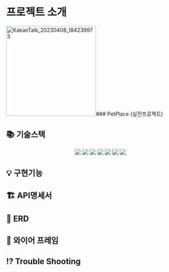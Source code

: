 # 프로젝트 소개
<img width="240" alt="KakaoTalk_20230408_184239973" src="https://user-images.githubusercontent.com/107843779/232654475-7c25c85b-8b9f-4319-bf50-4a2182afb3d8.png">### PetPlace (실전프로젝트)




## 📚 기술스택
<div align="center">
	<img src="https://img.shields.io/badge/Java-007396?style=flat&logo=Java&logoColor=white" />
  <img src="https://img.shields.io/badge/Spring Boot-6DB33F?style=flat&logo=Spring Boot&logoColor=white" />
  <img src="https://img.shields.io/badge/Spring Security-6DB33F?style=flat&logo=Spring Security&logoColor=white" />
  <img src="https://img.shields.io/badge/Amazon S3-569A31?style=flat&logo=Amazon S3&logoColor=white" />
  <img src="https://img.shields.io/badge/Amazon RDS-527FFF?style=flat&logo=Amazon RDS&logoColor=white" />
  <img src="https://img.shields.io/badge/MySQL-4479A1?style=flat&logo=MySQL&logoColor=white" />
  <img src="https://img.shields.io/badge/Amazon EC2-FF9900?style=flat&logo=Amazon EC2&logoColor=white" />
</div>


## 💡 구현기능


## 🏗️ API명세서


## 🧱 ERD


## 🔗 와이어 프레임


## ⁉️ Trouble Shooting
